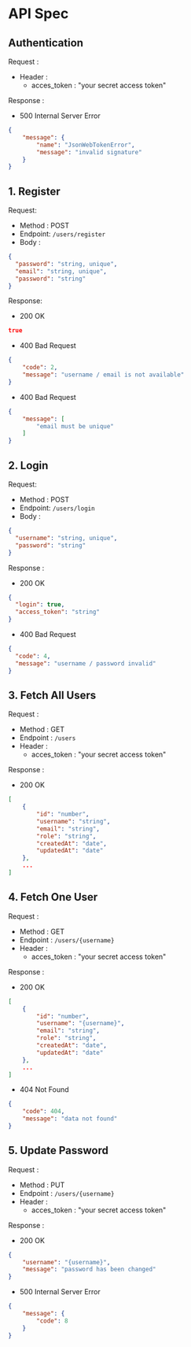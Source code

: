# API Spec

## Authentication

Request :
- Header :
    - acces_token : "your secret access token"

Response : 
- 500 Internal Server Error
```json
{
    "message": {
        "name": "JsonWebTokenError",
        "message": "invalid signature"
    }
}
```

## 1. Register

Request: 
- Method : POST
- Endpoint: `/users/register`
- Body :

```json
{
  "password": "string, unique",
  "email": "string, unique",
  "password": "string"
}
```

Response:
- 200 OK
```json
true
```
- 400 Bad Request
```json
{
    "code": 2,
    "message": "username / email is not available"
}
```
- 400 Bad Request
```json
{
    "message": [
        "email must be unique"
    ]
}
```

## 2. Login

Request: 
- Method : POST
- Endpoint: `/users/login`
- Body :
```json
{
  "username": "string, unique",
  "password": "string"
}
```

Response :

- 200 OK
```json
{
  "login": true,
  "access_token": "string"
}
```
- 400 Bad Request
```json
{
  "code": 4,
  "message": "username / password invalid"
}
```

## 3. Fetch All Users
Request :
- Method : GET
- Endpoint : `/users`
- Header :
    - acces_token : "your secret access token"

Response :
- 200 OK
```json
[
    {
        "id": "number",
        "username": "string",
        "email": "string",
        "role": "string",
        "createdAt": "date",
        "updatedAt": "date"
    },
    ...
]
```

## 4. Fetch One User
Request :
- Method : GET
- Endpoint : `/users/{username}`
- Header :
    - acces_token : "your secret access token"

Response :
- 200 OK
```json
[
    {
        "id": "number",
        "username": "{username}",
        "email": "string",
        "role": "string",
        "createdAt": "date",
        "updatedAt": "date"
    },
    ...
]
```
- 404 Not Found
```json
{
    "code": 404,
    "message": "data not found"
}
```

## 5. Update Password
Request :
- Method : PUT
- Endpoint : `/users/{username}`
- Header :
    - acces_token : "your secret access token"
    
Response :
- 200 OK
```json
{
    "username": "{username}",
    "message": "password has been changed"
}
```
- 500 Internal Server Error
```json
{
    "message": {
        "code": 8
    }
}
```